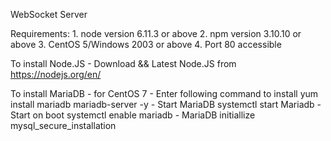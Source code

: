 WebSocket Server

Requirements:
    1. node version 6.11.3 or above
    2. npm version 3.10.10 or above
    3. CentOS 5/Windows 2003 or above
    4. Port 80 accessible

To install Node.JS
    - Download && Latest Node.JS from https://nodejs.org/en/

To install MariaDB
    - for CentOS 7
        - Enter following command to install
            yum install mariadb mariadb-server -y
        - Start MariaDB
            systemctl start Mariadb
        - Start on boot
            systemctl enable mariadb
        - MariaDB initiallize
            mysql_secure_installation
